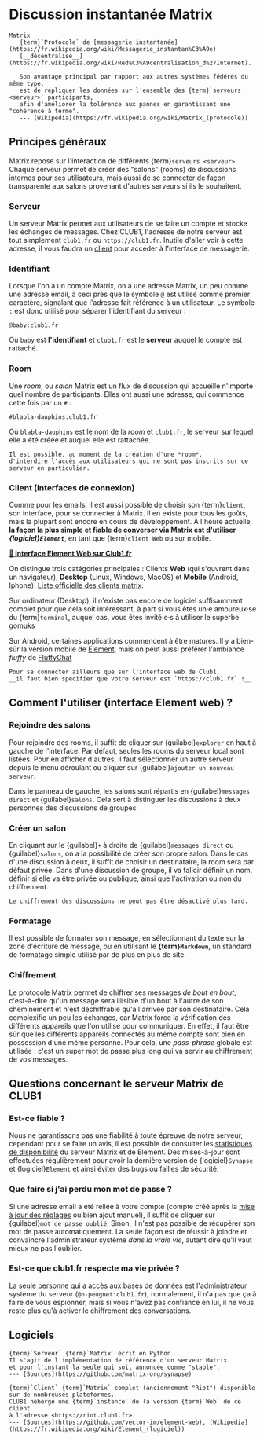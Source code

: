 Discussion instantanée Matrix
==============================

```{glossary}
Matrix
   {term}`Protocole` de [messagerie instantanée](https://fr.wikipedia.org/wiki/Messagerie_instantan%C3%A9e)
   [__décentralisé__](https://fr.wikipedia.org/wiki/Red%C3%A9centralisation_d%27Internet).

   Son avantage principal par rapport aux autres systèmes fédérés du même type,
   est de répliquer les données sur l'ensemble des {term}`serveurs <serveur>` participants,
   afin d'améliorer la tolérence aux pannes en garantissant une "cohérence à terme".
   --- [Wikipedia](https://fr.wikipedia.org/wiki/Matrix_(protocole))
```


Principes généraux
------------------

Matrix repose sur l'interaction de différents {term}`serveurs <serveur>`.
Chaque serveur permet de créer des "salons" (rooms) de discussions internes pour ses utilisateurs,
mais aussi de se connecter de façon transparente aux salons provenant d'autres serveurs si ils le souhaitent.

### Serveur

Un serveur Matrix permet aux utilisateurs de se faire un compte et stocke les échanges de messages.
Chez CLUB1, l'adresse de notre serveur est tout simplement `club1.fr` ou `https://club1.fr`.
Inutile d'aller voir à cette adresse,
il vous faudra un [client](#client-interfaces-de-connexion) pour accéder à l'interface de messagerie.


### Identifiant

Lorsque l'on a un compte Matrix, on a une adresse Matrix, un peu comme une adresse email,
à ceci près que le symbole `@` est utilisé comme premier caractère,
signalant que l'adresse fait référence à un utilisateur.
Le symbole `:` est donc utilisé pour séparer l'identifiant du serveur :

    @baby:club1.fr

Où `baby` est __l'identifiant__ et `club1.fr` est le __serveur__ auquel le compte est rattaché.



### Room

Une *room*, ou *salon* Matrix est un flux de discussion qui accueille n'importe quel nombre de participants.
Elles ont aussi une adresse, qui commence cette fois par un `#` :

    #blabla-dauphins:club1.fr

Où `blabla-dauphins` est le nom de la *room*
et `club1.fr`, le serveur sur lequel elle a été créée et auquel elle est rattachée.

```{note}
Il est possible, au moment de la création d'une *room*,
d'interdire l'accès aux utilisateurs qui ne sont pas inscrits sur ce serveur en particulier.
```



### Client (interfaces de connexion)

Comme pour les emails, il est aussi possible de choisir son {term}`client`,
son interface, pour se connecter à Matrix.
Il en existe pour tous les goûts, mais la plupart sont encore en cours de développement.
À l'heure actuelle, __la façon la plus simple et fiable de converser via Matrix
est d'utiliser *{logiciel}`Element`*__, en tant que {term}`client Web` ou sur mobile.

[__🌌 interface Element Web sur Club1.fr__](https://riot.club1.fr)


On distingue trois catégories principales : Clients __Web__ (qui s'ouvrent dans un navigateur),
__Desktop__ (Linux, Windows, MacOS) et __Mobile__ (Android, Iphone).
[Liste officielle des clients matrix](https://matrix.org/ecosystem/clients/).

Sur ordinateur (Desktop), il n'existe pas encore de logiciel suffisamment complet
pour que cela soit intéressant, à part si vous êtes un&middot;e amoureux&middot;se du {term}`terminal`,
auquel cas, vous êtes invité&middot;e&middot;s à utiliser le superbe [gomuks](https://github.com/tulir/gomuks)

Sur Android, certaines applications commencent à être matures.
Il y a bien-sûr la version mobile de [Element](https://play.google.com/store/apps/details?id=im.vector.app),
mais on peut aussi préférer l'ambiance *fluffy* de [FluffyChat](https://fluffychat.im/)

```{important}
Pour se connecter ailleurs que sur l'interface web de Club1,
__il faut bien spécifier que votre serveur est `https://club1.fr` !__
```



Comment l'utiliser (interface Element web) ?
--------------------------------------------

### Rejoindre des salons

Pour rejoindre des rooms, il suffit de cliquer sur {guilabel}`explorer` en haut à gauche de l'interface.
Par défaut, seules les rooms du serveur local sont listées.
Pour en afficher d'autres, il faut sélectionner un autre serveur depuis le menu déroulant
ou cliquer sur {guilabel}`ajouter un nouveau serveur`.

Dans le panneau de gauche, les salons sont répartis en {guilabel}`messages direct` et {guilabel}`salons`.
Cela sert à distinguer les discussions à deux personnes des discussions de groupes.

### Créer un salon

En cliquant sur le {guilabel}`+` à droite de {guilabel}`messages direct` ou {guilabel}`salons`,
on a la possibilité de créer son propre salon.
Dans le cas d'une discussion à deux, il suffit de choisir un destinataire,
la room sera par défaut privée.
Dans d'une discussion de groupe, il va falloir définir un nom,
définir si elle va être privée ou publique, ainsi que l'activation ou non du chiffrement.

```{warning}
Le chiffrement des discussions ne peut pas être désactivé plus tard.
```


### Formatage

Il est possible de formater son message, en sélectionnant du texte sur la zone d'écriture de message,
ou en utilisant le __{term}`Markdown`__, un standard de formatage simple utilisé par de plus en plus de site.

### Chiffrement

Le protocole Matrix permet de chiffrer ses messages *de bout en bout*,
c'est-à-dire qu'un message sera illisible d'un bout à l'autre de son cheminement
et n'est déchiffrable qu'à l'arrivée par son destinataire.
Cela complexifie un peu les échanges,
car Matrix force la vérification des différents appareils que l'on utilise pour communiquer.
En effet, il faut être sûr que les différents appareils connectés au même compte
sont bien en possession d'une même personne.
Pour cela, une *pass-phrase* globale est utilisée :
c'est un super mot de passe plus long qui va servir au chiffrement de vos messages.

Questions concernant le serveur Matrix de CLUB1
-----------------------------------------------

### Est-ce fiable ?

Nous ne garantissons pas une fiabilité à toute épreuve de notre serveur,
cependant pour se faire un avis, il est possible de consulter
les [statistiques de disponibilité](https://stats.uptimerobot.com/A84pLI9rlW) du serveur Matrix et de Element.
Des mises-à-jour sont effectuées régulièrement
pour avoir la dernière version de {logiciel}`Synapse` et {logiciel}`Element`
et ainsi éviter des bugs ou failles de sécurité.

### Que faire si j'ai perdu mon mot de passe ?

Si une adresse email a été reliée à votre compte
(compte créé après la [mise à jour des réglages](https://club1.fr/serveur-matrix-suivi-001) ou bien ajout manuel),
il suffit de cliquer sur {guilabel}`mot de passe oublié`.
Sinon, il n'est pas possible de récupérer son mot de passe automatiquement.
La seule façon est de réussir à joindre et convaincre l'administrateur système *dans la vraie vie*,
autant dire qu'il vaut mieux ne pas l'oublier.

### Est-ce que club1.fr respecte ma vie privée ?

La seule personne qui a accès aux bases de données
est l'administrateur système du serveur (`@n-peugnet:club1.fr`),
normalement, il n'a pas que ça à faire de vous espionner,
mais si vous n'avez pas confiance en lui, il ne vous reste plus qu'à activer le chiffrement des conversations.

Logiciels
---------

```{logiciel} Synapse
{term}`Serveur` {term}`Matrix` écrit en Python.
Il s'agit de l'implémentation de référence d'un serveur Matrix
et pour l'instant la seule qui soit annoncée comme "stable".
--- [Sources](https://github.com/matrix-org/synapse)
```

```{logiciel} Element
{term}`Client` {term}`Matrix` complet (anciennement "Riot") disponible sur de nombreuses plateformes.
CLUB1 héberge une {term}`instance` de la version {term}`Web` de ce client
à l'adresse <https://riot.club1.fr>.
--- [Sources](https://github.com/vector-im/element-web), [Wikipedia](https://fr.wikipedia.org/wiki/Element_(logiciel))
```
